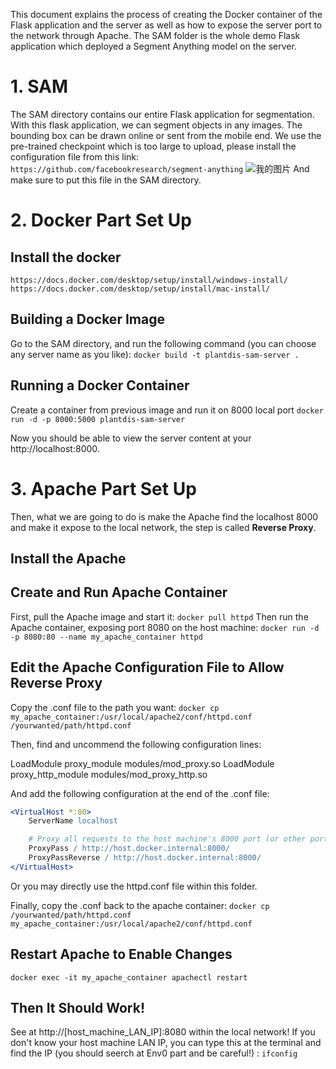 This document explains the process of creating the Docker container of the Flask application and the server as well as how to expose the server port to the network through Apache. The SAM folder is the whole demo Flask application which deployed a Segment Anything model on the server.

# 1. SAM
The SAM directory contains our entire Flask application for segmentation. With this flask application, we can segment objects in any images. The bounding box can be drawn online or sent from the mobile end.
We use the pre-trained checkpoint which is too large to upload, please install the configuration file from this link: 
`https://github.com/facebookresearch/segment-anything`
![我的图片](./1.jpg)
And make sure to put this file in the SAM directory.


# 2. Docker Part Set Up

## Install the docker
`https://docs.docker.com/desktop/setup/install/windows-install/`
`https://docs.docker.com/desktop/setup/install/mac-install/`

## Building a Docker Image 
Go to the SAM directory, and run the following command (you can choose any server name as you like):
`docker build -t plantdis-sam-server .`

## Running a Docker Container
Create a container from previous image and run it on 8000 local port
`docker run -d -p 8000:5000 plantdis-sam-server`

Now you should be able to view the server content at your http://localhost:8000.

# 3. Apache Part Set Up
Then, what we are going to do is make the Apache find the localhost 8000 and make it expose to the local network, the step is called __Reverse Proxy__.

## Install the Apache

## Create and Run Apache Container
First, pull the Apache image and start it:
`docker pull httpd`
Then run the Apache container, exposing port 8080 on the host machine:
`docker run -d -p 8080:80 --name my_apache_container httpd`

## Edit the Apache Configuration File to Allow Reverse Proxy
Copy the .conf file to the path you want:
`docker cp my_apache_container:/usr/local/apache2/conf/httpd.conf /yourwanted/path/httpd.conf`

Then, find and uncommend the following configuration lines:

LoadModule proxy_module modules/mod_proxy.so
LoadModule proxy_http_module modules/mod_proxy_http.so

And add the following configuration at the end of the .conf file:

```apache
<VirtualHost *:80>
    ServerName localhost

    # Proxy all requests to the host machine's 8000 port (or other port else)
    ProxyPass / http://host.docker.internal:8000/
    ProxyPassReverse / http://host.docker.internal:8000/
</VirtualHost>
```

Or you may directly use the httpd.conf file within this folder.

Finally, copy the .conf back to the apache container:
`docker cp /yourwanted/path/httpd.conf my_apache_container:/usr/local/apache2/conf/httpd.conf`

## Restart Apache to Enable Changes
`docker exec -it my_apache_container apachectl restart`

## Then It Should Work!
See at http://[host_machine_LAN_IP]:8080 within the local network!
If you don't know your host machine LAN IP, you can type this at the terminal and find the IP (you should seerch at Env0 part and be careful!) :
`ifconfig`





